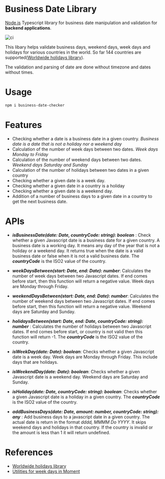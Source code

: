 # Business Date Library

 <p><a href="http://nodejs.org" target="_blank">Node.js</a> Typescript library for business date manipulation and validation for <strong>backend applications</strong>.</p>

![ci](https://github.com/Tochemey/business-date-checker/workflows/ci/badge.svg)

This libary helps validate business days, weekend days, week days and holidays for various countries in the world. So far 144 countries are supported([Worldwide holidays library](https://github.com/commenthol/date-holidays)).

The validation and parsing of date are done without timezone and dates without times.

# Usage

```bash
npm i business-date-checker
```

# Features

- Checking whether a date is a business date in a given country. _Business date is a date that is not a holiday nor a weekend day_
- Calculation of the number of week days between two dates. _Week days Monday to Friday_
- Calculation of the number of weekend days between two dates. _Weekend days Saturday and Sunday_
- Calculation of the number of holidays between two dates in a given country
- Checking whether a given date is a week day.
- Checking whether a given date in a country is a holiday
- Checking whether a given date is a weekend day.
- Addition of a number of business days to a given date in a country to get the next business date.

# APIs

- _**isBusinessDate(date: Date, countryCode: string): boolean**_ : Check whether a given Javascript date is a business date for a given country. A business date is a working day. It means any day of the year that is not a holiday or a weekend day. It returns true when the date is a valid business date or false when it is not a valid business date. The _**countryCode**_ is the ISO2 value of the country.

- _**weekDaysBetween(start: Date, end: Date): number**_: Calculates the number of week days between two Javascript dates. If end comes before start, then this function will return a negative value. Week days are Monday through Friday.

- _**weekendDaysBetween(start: Date, end: Date): number**_: Calculates the number of weekend days between two Javascript dates. If end comes before start, then this function will return a negative value. Weekend days are Saturday and Sunday.

- _**holidaysBetween(start: Date, end: Date, countryCode: string): number**_ : Calculates the number of holidays between two Javascript dates. If end comes before start, or country is not valid then this function will return -1. The _**countryCode**_ is the ISO2 value of the country.

- _**isWeekDay(date: Date): boolean**_: Checks whether a given Javascript date is a week day. Week days are Monday through Friday. This include days that are holidays.

- _**isWeekendDay(date: Date): boolean**_: Checks whether a given Javascript date is a weekend day. Weekend days are Saturday and Sunday.

- _**isHoliday(date: Date, countryCode: string): boolean**_: Checks whether a given Javascript date is a holiday in a given country. The _**countryCode**_ is the ISO2 value of the country.

- _**addBusinessDays(date: Date, amount: number, countryCode: string): any**_ : Add business days to a javascript date in a given country. The actual date is return in the format _dddd, MMMM Do YYYY_. It skips weekend days and holidays in that country. If the country is invalid or the amount is less than 1 it will return undefined.

# References

- [Worldwide holidays library](https://github.com/commenthol/date-holidays)
- [Utilities for week days in Moment](https://github.com/jamesplease/moment-business)
